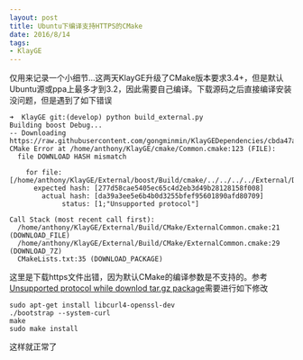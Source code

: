 ```yaml
---
layout: post
title: Ubuntu下编译支持HTTPS的CMake
date: 2016/8/14
tags:
- KlayGE
---
```


仅用来记录一个小细节...这两天KlayGE升级了CMake版本要求3.4+，但是默认Ubuntu源或ppa上最多才到3.2，因此需要自己编译。下载源码之后直接编译安装没问题，但是遇到了如下错误

<!--more-->

	➜  KlayGE git:(develop) python build_external.py
	Building boost Debug...
	-- Downloading https://raw.githubusercontent.com/gongminmin/KlayGEDependencies/cbda47a1678ce70b6720856736100979d469e159/External/Downloads/linux_x64/7z...
	CMake Error at /home/anthony/KlayGE/cmake/Common.cmake:123 (FILE):
	  file DOWNLOAD HASH mismatch

	    for file: [/home/anthony/KlayGE/External/boost/Build/cmake/../../../../External/Downloads/linux_x64/7z]
	      expected hash: [277d58cae5405ec65c4d2eb3d49b28128158f008]
	        actual hash: [da39a3ee5e6b4b0d3255bfef95601890afd80709]
	             status: [1;"Unsupported protocol"]

	Call Stack (most recent call first):
	  /home/anthony/KlayGE/External/Build/CMake/ExternalCommon.cmake:21 (DOWNLOAD_FILE)
	  /home/anthony/KlayGE/External/Build/CMake/ExternalCommon.cmake:29 (DOWNLOAD_7Z)
	  CMakeLists.txt:35 (DOWNLOAD_PACKAGE)

这里是下载https文件出错，因为默认CMake的编译参数是不支持的。参考[Unsupported protocol while downlod tar.gz package](http://stackoverflow.com/questions/29816529/unsupported-protocol-while-downlod-tar-gz-package)需要进行如下修改

	sudo apt-get install libcurl4-openssl-dev
	./bootstrap --system-curl
	make
	sudo make install

这样就正常了
